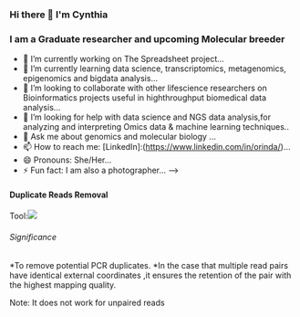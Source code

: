 ### Hi there 👋 I'm Cynthia
### I am a Graduate researcher and upcoming Molecular breeder

- 🔭 I’m currently working on The Spreadsheet project...
- 🌱 I’m currently learning data science, transcriptomics, metagenomics, epigenomics and bigdata analysis...
- 👯 I’m looking to collaborate with other lifescience researchers on Bioinformatics projects useful in highthroughput biomedical data analysis...
- 🤔 I’m looking for help with data science and NGS data analysis,for analyzing and interpreting Omics data & machine learning techniques..
- 💬 Ask me about genomics and molecular biology ...
- 📫 How to reach me: [LinkedIn]:(https://www.linkedin.com/in/orinda/)...
- 😄 Pronouns: She/Her...
- ⚡ Fun fact: I am also a photographer...
-->
#### Duplicate Reads Removal
Tool:![](https://i.imgur.com/NS3WOzu.png)

###### Significance
*To remove potential PCR duplicates.
*In the case that multiple read pairs have identical external coordinates ,it ensures the retention of the pair with the highest mapping quality.

Note: It does not work for unpaired reads

